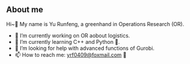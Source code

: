 ## About me 
Hi~👋 My name is Yu Runfeng, a greenhand in Operations Research (OR). 

- 🔭 I’m currently working on OR aobout logistics. 
- 🌱 I’m currently learning C++ and Python 🐍.
- 🤔 I’m looking for help with advanced functions of Gurobi.
- 📫 How to reach me: yrf0409@foxmail.com 🦊



<!--
**yrf990409/yrf990409** is a ✨ _special_ ✨ repository because its `README.md` (this file) appears on your GitHub profile.

Here are some ideas to get you started:

- 🔭 I’m currently working on ...
- 🌱 I’m currently learning ...
- 👯 I’m looking to collaborate on ...
- 🤔 I’m looking for help with ...
- 💬 Ask me about ...
- 📫 How to reach me: ...
- 😄 Pronouns: ...
- ⚡ Fun fact: ...
-->
